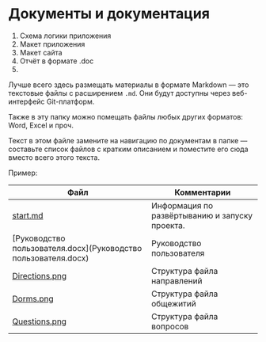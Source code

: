 # Документы и документация

1. Схема логики приложения
2. Макет приложения
3. Макет сайта
4. Отчёт в формате .doc
5. 


Лучше всего здесь размещать материалы в формате Markdown — это текстовые файлы с расширением `.md`. Они будут доступны через веб-интерфейс Git-платформ.

Также в эту папку можно помещать файлы любых других форматов: Word, Excel и проч.

Текст в этом файле замените на навигацию по документам в папке — составьте список файлов с кратким описанием и поместите его сюда вместо всего этого текста.

Пример:

| Файл                                             | Комментарии                                    |
| ------------------------------------------------ | ---------------------------------------------- |
| [start.md](start.md)                             | Информация по развёртыванию и запуску проекта. |
| [Руководство пользователя.docx](Руководство пользователя.docx)                       | Руководство пользователя                     |
| [Directions.png](Directions.png)                 | Структура файла направлений                    |
| [Dorms.png](Dorms.png)                           | Структура файла общежитий                      |
| [Questions.png](Questions.png)                   | Структура файла вопросов                       |
